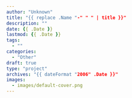 ```yaml
---
author: "Unknown"
title: "{{ replace .Name "-" " " | title }}"
description: ""
date: {{ .Date }}
lastmod: {{ .Date }}
tags:
  - ""
categories:
  - "Other"
draft: true
type: "project"
archives: "{{ dateFormat "2006" .Date }}"
images:
  - images/default-cover.png
---
```

